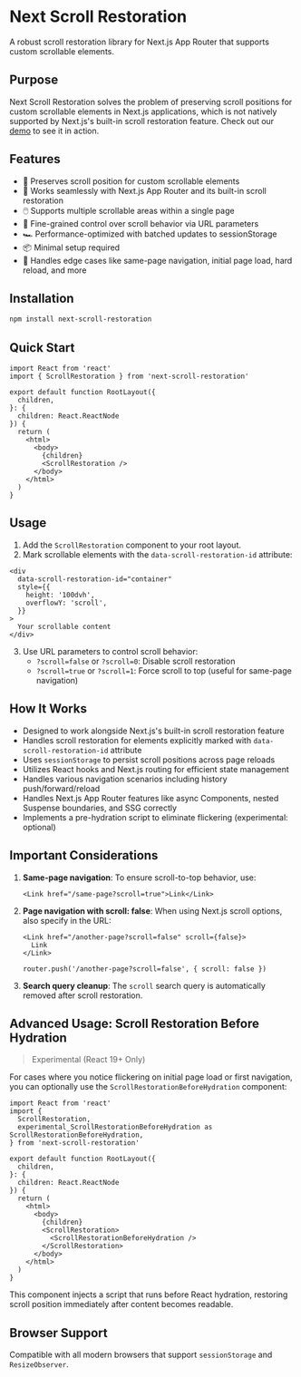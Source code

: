 # Next Scroll Restoration

A robust scroll restoration library for Next.js App Router that supports custom
scrollable elements.

## Purpose

Next Scroll Restoration solves the problem of preserving scroll positions for
custom scrollable elements in Next.js applications, which is not natively
supported by Next.js's built-in scroll restoration feature. Check out our [demo](https://next-scroll-restoration.vercel.app/) to see it in action.

## Features

- 🔄 Preserves scroll position for custom scrollable elements
- 🚀 Works seamlessly with Next.js App Router and its built-in scroll restoration
- 🖱️ Supports multiple scrollable areas within a single page
- 🔧 Fine-grained control over scroll behavior via URL parameters
- 🏎️ Performance-optimized with batched updates to sessionStorage
- 📦 Minimal setup required
- 🧠 Handles edge cases like same-page navigation, initial page load, hard reload, and more

## Installation

```bash
npm install next-scroll-restoration
```

## Quick Start

```tsx
import React from 'react'
import { ScrollRestoration } from 'next-scroll-restoration'

export default function RootLayout({
  children,
}: {
  children: React.ReactNode
}) {
  return (
    <html>
      <body>
        {children}
        <ScrollRestoration />
      </body>
    </html>
  )
}
```

## Usage

1. Add the `ScrollRestoration` component to your root layout.
2. Mark scrollable elements with the `data-scroll-restoration-id` attribute:

```tsx
<div
  data-scroll-restoration-id="container"
  style={{
    height: '100dvh',
    overflowY: 'scroll',
  }}
>
  Your scrollable content
</div>
```

3. Use URL parameters to control scroll behavior:
   - `?scroll=false` or `?scroll=0`: Disable scroll restoration
   - `?scroll=true` or `?scroll=1`: Force scroll to top (useful for same-page navigation)

## How It Works

- Designed to work alongside Next.js's built-in scroll restoration feature
- Handles scroll restoration for elements explicitly marked with `data-scroll-restoration-id` attribute
- Uses `sessionStorage` to persist scroll positions across page reloads
- Utilizes React hooks and Next.js routing for efficient state management
- Handles various navigation scenarios including history push/forward/reload
- Handles Next.js App Router features like async Components, nested Suspense boundaries, and SSG correctly
- Implements a pre-hydration script to eliminate flickering (experimental: optional)

## Important Considerations

1. **Same-page navigation**: To ensure scroll-to-top behavior, use:

   ```tsx
   <Link href="/same-page?scroll=true">Link</Link>
   ```

2. **Page navigation with scroll: false**: When using Next.js scroll options, also specify in the URL:

   ```tsx
   <Link href="/another-page?scroll=false" scroll={false}>
     Link
   </Link>
   ```

   ```tsx
   router.push('/another-page?scroll=false', { scroll: false })
   ```

3. **Search query cleanup**: The `scroll` search query is automatically removed after scroll restoration.

## Advanced Usage: Scroll Restoration Before Hydration

> Experimental (React 19+ Only)

For cases where you notice flickering on initial page load or first navigation,
you can optionally use the `ScrollRestorationBeforeHydration` component:

```tsx
import React from 'react'
import {
  ScrollRestoration,
  experimental_ScrollRestorationBeforeHydration as ScrollRestorationBeforeHydration,
} from 'next-scroll-restoration'

export default function RootLayout({
  children,
}: {
  children: React.ReactNode
}) {
  return (
    <html>
      <body>
        {children}
        <ScrollRestoration>
          <ScrollRestorationBeforeHydration />
        </ScrollRestoration>
      </body>
    </html>
  )
}
```

This component injects a script that runs before React hydration, restoring scroll position immediately after content becomes readable.

## Browser Support

Compatible with all modern browsers that support `sessionStorage` and
`ResizeObserver`.

